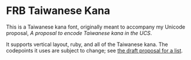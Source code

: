 # FRB Taiwanese Kana

This is a Taiwanese kana font, originally meant to accompany my Unicode proposal, *A proposal to encode Taiwanese kana in the UCS*.

It supports vertical layout, ruby, and all of the Taiwanese kana. The codepoints it uses are subject to change; see [the draft proposal for a list](https://raw.githubusercontent.com/ctrlcctrlv/TaiwaneseKanaUnicodePaper/master/tkana.pdf).
